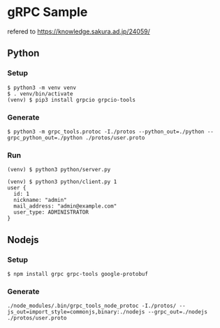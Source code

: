# gRPC Sample

refered to https://knowledge.sakura.ad.jp/24059/


## Python

### Setup
```
$ python3 -m venv venv
$ . venv/bin/activate
(venv) $ pip3 install grpcio grpcio-tools
```

### Generate
```
$ python3 -m grpc_tools.protoc -I./protos --python_out=./python --grpc_python_out=./python ./protos/user.proto
```

### Run
```
(venv) $ python3 python/server.py
```

```
(venv) $ python3 python/client.py 1
user {
  id: 1
  nickname: "admin"
  mail_address: "admin@example.com"
  user_type: ADMINISTRATOR
}
```

## Nodejs

### Setup
```
$ npm install grpc grpc-tools google-protobuf
```

### Generate
```
./node_modules/.bin/grpc_tools_node_protoc -I./protos/ --js_out=import_style=commonjs,binary:./nodejs --grpc_out=./nodejs ./protos/user.proto
```

